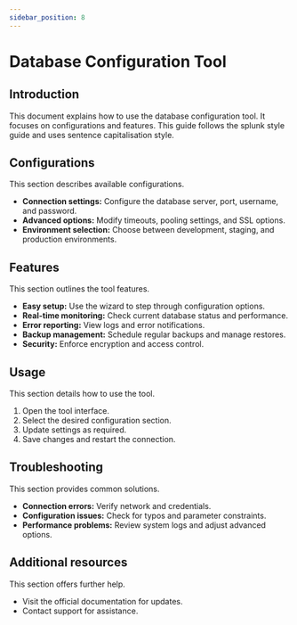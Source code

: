 ```yaml
---
sidebar_position: 8
---
```

# Database Configuration Tool


## Introduction

This document explains how to use the database configuration tool. It focuses on configurations and features. This guide follows the splunk style guide and uses sentence capitalisation style.

## Configurations

This section describes available configurations.

- **Connection settings:** Configure the database server, port, username, and password.
- **Advanced options:** Modify timeouts, pooling settings, and SSL options.
- **Environment selection:** Choose between development, staging, and production environments.

## Features

This section outlines the tool features.

- **Easy setup:** Use the wizard to step through configuration options.
- **Real-time monitoring:** Check current database status and performance.
- **Error reporting:** View logs and error notifications.
- **Backup management:** Schedule regular backups and manage restores.
- **Security:** Enforce encryption and access control.

## Usage

This section details how to use the tool.

1. Open the tool interface.
2. Select the desired configuration section.
3. Update settings as required.
4. Save changes and restart the connection.

## Troubleshooting

This section provides common solutions.

- **Connection errors:** Verify network and credentials.
- **Configuration issues:** Check for typos and parameter constraints.
- **Performance problems:** Review system logs and adjust advanced options.

## Additional resources

This section offers further help.

- Visit the official documentation for updates.
- Contact support for assistance.
